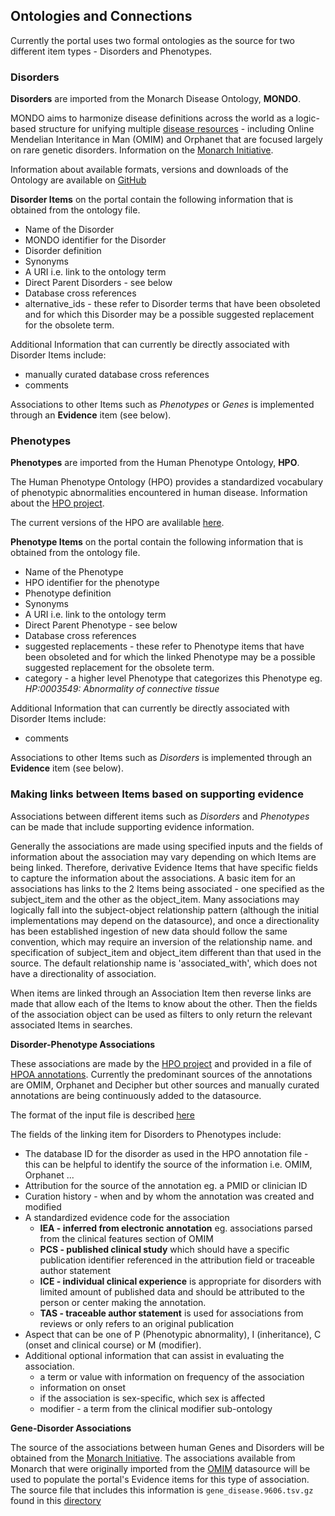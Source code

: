 ## Ontologies and Connections

Currently the portal uses two formal ontologies as the source for two different item types - Disorders and Phenotypes.

### Disorders

**Disorders** are imported from the Monarch Disease Ontology, **MONDO**.

MONDO aims to harmonize disease definitions across the world as a logic-based structure for unifying multiple [disease resources](https://mondo.monarchinitiative.org/pages/sources/) - including Online Mendelian Interitance in Man (OMIM) and  Orphanet that are focused largely on rare genetic disorders.  Information on the [Monarch Initiative](https://monarchinitiative.org/).

Information about available formats, versions and downloads of the Ontology are available on [GitHub](https://github.com/monarch-initiative/mondo)

**Disorder Items** on the portal contain the following information that is obtained from the ontology file.

* Name of the Disorder
* MONDO identifier for the Disorder
* Disorder definition
* Synonyms
* A URI i.e. link to the ontology term
* Direct Parent Disorders - see below
* Database cross references
* alternative_ids - these refer to Disorder terms that have been obsoleted and for which this Disorder may be a possible suggested replacement for the obsolete term.

Additional Information that can currently be directly associated with Disorder Items include:
* manually curated database cross references
* comments

Associations to other Items such as *Phenotypes* or *Genes* is implemented through an **Evidence** item (see below).


### Phenotypes

**Phenotypes** are imported from the Human Phenotype Ontology, **HPO**.

The Human Phenotype Ontology (HPO) provides a standardized vocabulary of phenotypic abnormalities encountered in human disease.  Information about the [HPO project](https://hpo.jax.org/).

The current versions of the HPO are avalilable [here](https://hpo.jax.org/app/download/ontology).

**Phenotype Items** on the portal contain the following information that is obtained from the ontology file.

* Name of the Phenotype
* HPO identifier for the phenotype
* Phenotype definition
* Synonyms
* A URI i.e. link to the ontology term
* Direct Parent Phenotype - see below
* Database cross references
* suggested replacements - these refer to Phenotype items that have been obsoleted and for which the linked Phenotype may be a possible suggested replacement for the obsolete term.
* category - a higher level Phenotype that categorizes this Phenotype eg. *HP:0003549: Abnormality of connective tissue*


Additional Information that can currently be directly associated with Disorder Items include:
* comments

Associations to other Items such as *Disorders* is implemented through an **Evidence** item (see below).

### Making links between Items based on supporting evidence

Associations between different items such as *Disorders* and *Phenotypes* can be made that include supporting evidence information.

Generally the associations are made using specified inputs and the fields of information about the association may vary depending on which Items are being linked.  Therefore, derivative Evidence Items that have specific fields to capture the information about the associations.  A basic item for an associations has links to the 2 Items being associated - one specified as the subject_item and the other as the object_item.  Many associations may logically fall into the subject-object relationship pattern (although the initial implementations may depend on the datasource), and once a directionality has been established ingestion of new data should follow the same convention, which may require an inversion of the relationship name. and specification of subject_item and object_item different than that used in the source.  The default relationship name is 'associated_with', which does not have a directionality of association.

When items are linked through an Association Item then reverse links are made that allow each of the Items to know about the other.  Then the fields of the association object can be used as filters to only return the relevant associated Items in searches.

**Disorder-Phenotype Associations**

These associations are made by the [HPO project](https://hpo.jax.org/) and provided in a file of [HPOA annotations](https://hpo.jax.org/app/download/annotation).  Currently the predominant sources of the annotations are OMIM, Orphanet and Decipher but other sources and manually curated annotations are being continuously added to the datasource.

The format of the input file is described [here](https://hpo.jax.org/app/help/annotations)

The fields of the linking item for Disorders to Phenotypes include:

* The database ID for the disorder as used in the HPO annotation file - this can be helpful to identify the source of the information i.e. OMIM, Orphanet ...
* Attribution for the source of the annotation eg. a PMID or clinician ID
* Curation history - when and by whom the annotation was created and modified
* A standardized evidence code for the association
  * **IEA - inferred from electronic annotation** eg. associations parsed from the clinical features section of OMIM
  * **PCS - published clinical study** which should have a specific publication identifier referenced in the attribution field or traceable author statement
  * **ICE - individual clinical experience** is appropriate for disorders with limited amount of published data and should be attributed to the person or center making the annotation.
  * **TAS - traceable author statement** is used for associations from reviews or only refers to an original publication
* Aspect that can be one of P (Phenotypic abnormality), I (inheritance), C (onset and clinical course) or M (modifier).
* Additional optional information that can assist in evaluating the association.
  * a term or value with information on frequency of the association
  * information on onset
  * if the association is sex-specific, which sex is affected
  * modifier - a term from the clinical modifier sub-ontology

**Gene-Disorder Associations**

The source of the associations between human Genes and Disorders will be obtained from the [Monarch Initiative](https://monarchinitiative.org/).   The associations available from Monarch that were originally imported from the [OMIM](https://www.omim.org/) datasource will be used to populate the portal's Evidence items for this type of association. The source file that includes this information is `gene_disease.9606.tsv.gz` found in this [directory](https://archive.monarchinitiative.org/latest/tsv/gene_associations/)
